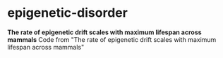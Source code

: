 # epigenetic-disorder

**The rate of epigenetic drift scales with maximum lifespan across mammals**
Code from "The rate of epigenetic drift scales with maximum lifespan across mammals"
